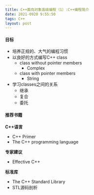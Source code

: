 ```yaml
---
title: C++面向对象高级编程（1）:C++编程简介
date: 2021-0920 9:55:50
tags: C++
layout: post
---
```


#### 目标

- 培养正规的、大气的编程习惯
- 以良好的方式编写C++ class
  - class without pointer members
    - Complex
  - class with pointer members
    - String
- 学习classes之间的关系
  - 继承
  - 复合
  - 委托

#### 推荐书籍

**C++语言**

- C++ Primer
- The C++ programming language

**专家建议**

- Effective C++

**标准库**

- The C++ Standard Library
- STL源码剖析

